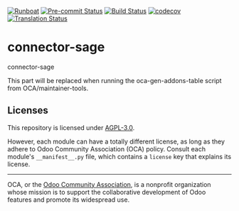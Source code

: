 
[![Runboat](https://img.shields.io/badge/runboat-Try%20me-875A7B.png)](https://runboat.odoo-community.org/builds?repo=OCA/connector-sage&target_branch=18.0)
[![Pre-commit Status](https://github.com/OCA/connector-sage/actions/workflows/pre-commit.yml/badge.svg?branch=18.0)](https://github.com/OCA/connector-sage/actions/workflows/pre-commit.yml?query=branch%3A18.0)
[![Build Status](https://github.com/OCA/connector-sage/actions/workflows/test.yml/badge.svg?branch=18.0)](https://github.com/OCA/connector-sage/actions/workflows/test.yml?query=branch%3A18.0)
[![codecov](https://codecov.io/gh/OCA/connector-sage/branch/18.0/graph/badge.svg)](https://codecov.io/gh/OCA/connector-sage)
[![Translation Status](https://translation.odoo-community.org/widgets/connector-sage-18-0/-/svg-badge.svg)](https://translation.odoo-community.org/engage/connector-sage-18-0/?utm_source=widget)

<!-- /!\ do not modify above this line -->

# connector-sage

connector-sage

<!-- /!\ do not modify below this line -->

<!-- prettier-ignore-start -->

[//]: # (addons)

This part will be replaced when running the oca-gen-addons-table script from OCA/maintainer-tools.

[//]: # (end addons)

<!-- prettier-ignore-end -->

## Licenses

This repository is licensed under [AGPL-3.0](LICENSE).

However, each module can have a totally different license, as long as they adhere to Odoo Community Association (OCA)
policy. Consult each module's `__manifest__.py` file, which contains a `license` key
that explains its license.

----
OCA, or the [Odoo Community Association](http://odoo-community.org/), is a nonprofit
organization whose mission is to support the collaborative development of Odoo features
and promote its widespread use.
